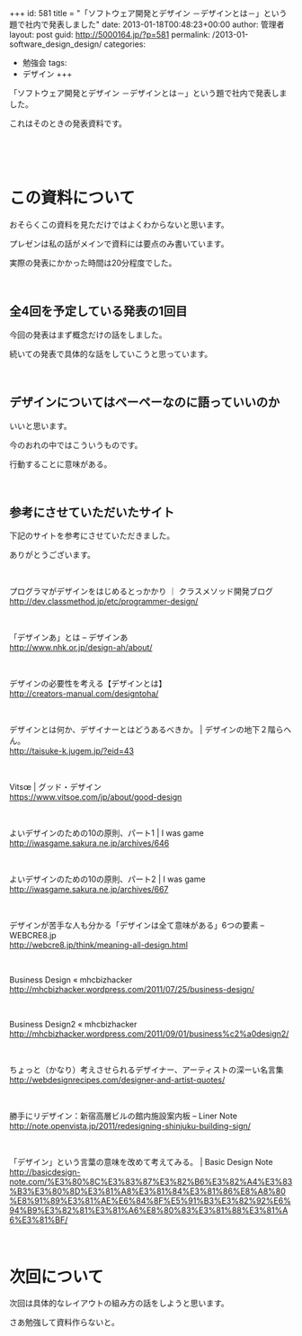 +++
id: 581
title = "「ソフトウェア開発とデザイン －デザインとは－」という題で社内で発表しました"
date: 2013-01-18T00:48:23+00:00
author: 管理者
layout: post
guid: http://5000164.jp/?p=581
permalink: /2013-01-software_design_design/
categories:
  - 勉強会
tags:
  - デザイン
+++
&nbsp;

「ソフトウェア開発とデザイン －デザインとは－」という題で社内で発表しました。

これはそのときの発表資料です。

&nbsp;



&nbsp;

# この資料について

おそらくこの資料を見ただけではよくわからないと思います。

プレゼンは私の話がメインで資料には要点のみ書いています。

実際の発表にかかった時間は20分程度でした。

&nbsp;

## 全4回を予定している発表の1回目

今回の発表はまず概念だけの話をしました。

続いての発表で具体的な話をしていこうと思っています。

&nbsp;

## デザインについてはペーペーなのに語っていいのか

いいと思います。

今のおれの中ではこういうものです。

行動することに意味がある。

&nbsp;

## 参考にさせていただいたサイト

下記のサイトを参考にさせていただきました。

ありがとうございます。

&nbsp;

プログラマがデザインをはじめるとっかかり ｜ クラスメソッド開発ブログ  
<http://dev.classmethod.jp/etc/programmer-design/>

&nbsp;

「デザインあ」とは &#8211; デザインあ  
<http://www.nhk.or.jp/design-ah/about/>

&nbsp;

デザインの必要性を考える【デザインとは】  
<http://creators-manual.com/designtoha/>

&nbsp;

デザインとは何か、デザイナーとはどうあるべきか。 | デザインの地下２階らへん。  
<http://taisuke-k.jugem.jp/?eid=43>

&nbsp;

Vitsœ | グッド・デザイン  
<https://www.vitsoe.com/jp/about/good-design>

&nbsp;

よいデザインのための10の原則、パート1 | I was game  
http://iwasgame.sakura.ne.jp/archives/646

&nbsp;

よいデザインのための10の原則、パート2 | I was game  
http://iwasgame.sakura.ne.jp/archives/667

&nbsp;

デザインが苦手な人も分かる「デザインは全て意味がある」6つの要素 &#8211; WEBCRE8.jp  
<http://webcre8.jp/think/meaning-all-design.html>

&nbsp;

Business Design « mhcbizhacker  
http://mhcbizhacker.wordpress.com/2011/07/25/business-design/

&nbsp;

Business Design2 « mhcbizhacker  
http://mhcbizhacker.wordpress.com/2011/09/01/business%c2%a0design2/

&nbsp;

ちょっと（かなり）考えさせられるデザイナー、アーティストの深ーい名言集  
<http://webdesignrecipes.com/designer-and-artist-quotes/>

&nbsp;

勝手にリデザイン：新宿高層ビルの館内施設案内板 &#8211; Liner Note  
<http://note.openvista.jp/2011/redesigning-shinjuku-building-sign/>

&nbsp;

「デザイン」という言葉の意味を改めて考えてみる。 | Basic Design Note  
<http://basicdesign-note.com/%E3%80%8C%E3%83%87%E3%82%B6%E3%82%A4%E3%83%B3%E3%80%8D%E3%81%A8%E3%81%84%E3%81%86%E8%A8%80%E8%91%89%E3%81%AE%E6%84%8F%E5%91%B3%E3%82%92%E6%94%B9%E3%82%81%E3%81%A6%E8%80%83%E3%81%88%E3%81%A6%E3%81%BF/>

&nbsp;

# 次回について

次回は具体的なレイアウトの組み方の話をしようと思います。

さあ勉強して資料作らないと。